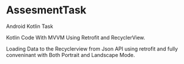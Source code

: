 # AssesmentTask
Android Kotlin Task

Kotlin Code With MVVM Using Retrofit and RecyclerView.

Loading Data to the Recyclerview from Json API using retrofit and fully conveninant with Both Portrait and Landscape Mode.

